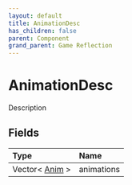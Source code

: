 ```yaml
---
layout: default
title: AnimationDesc
has_children: false
parent: Component
grand_parent: Game Reflection
---
```

# AnimationDesc
Description 

## Fields
| Type | Name |
|:-------------|:--------------|
| Vector< [Anim](/game-reflection/classes/anim.md) > | animations |
